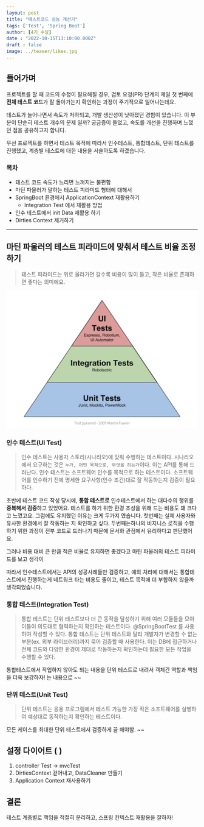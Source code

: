 ```yaml
---
layout: post
title: "테스트코드 성능 개선기"
tags: ['Test', 'Spring Boot']
author: [4기_수달]
date : "2022-10-15T13:10:00.000Z"
draft : false
image: ../teaser/likes.jpg
---
```


## 들어가며

프로젝트를 할 때 코드의 수정이 필요해질 경우, 검토 요청(PR) 단계의 제일 첫 번째에 **전체 테스트 코드**가 잘 돌아가는지 확인하는 과정이 주기적으로 일어나는데요.

테스트가 늘어나면서 속도가 저하되고, 개발 생산성이 낮아졌던 경험이 있습니다. 이 부분이 단순히 테스트 개수의 문제 일까? 궁금증이 들었고, 속도를 개선을 진행하며 느꼈던 점을 공유하고자 합니다.

우선 프로젝트를 하면서 테스트 목적에 따라서 인수테스트, 통합테스트, 단위 테스트를 진행했고, 계층별 테스트에 대한 내용을 서술하도록 하겠습니다.


### 목차
- 테스트 코드 속도가 느리면 느껴지는 불편함
- 마틴 파울러가 말하는 테스트 피라미드 형태에 대해서
- SpringBoot 환경에서 ApplicationContext 재활용하기
  - Integration Test 에서 재활용 방법
- 인수 테스트에서 init Data 재활용 하기
- Dirties Context 제거하기

---

## 마틴 파울러의 테스트 피라미드에 맞춰서 테스트 비율 조정하기

> 테스트 피라미드는 위로 올라가면 갈수록 비용이 많이 들고, 작은 비율로 존재하면 좋다는 의미에요.  

![test_pyramid](../images/2022-10-15-test-optimization1.png)

### **인수 테스트(UI Test)**

> 인수 테스트는 사용자 스토리(시나리오)에 맞춰 수행하는 테스트이다. 시나리오에서 요구하는 것은 `누가, 어떤 목적으로, 무엇을 하는가`이다. 이는 API를 통해 드러난다.  인수 테스트는 소프트웨어 인수를 목적으로 하는 테스트이다. 소프트웨어를 인수하기 전에 명세한 요구사항(인수 조건)대로 잘 작동하는지 검증이 필요하다.

초반에 테스트 코드 작성 당시에, **통합 테스트로** 인수테스트에서 하는 대다수의 행위를 **중복해서 검증**하고 있었어요. 테스트를 하기 위한 환경 조성을 위해 드는 비용도 꽤 크다고 느꼈고요. 그럼에도 유지했던 이유는  크게 두가지 였습니다. 첫번째는 실제 사용자와 유사한 환경에서 잘 작동하는 지 확인하고 싶다. 두번째는하나의 비지니스 로직을 수행하기 위한 과정이 전부 코드로 드러나기 때문에 문서화 관점에서 유리하다고 판단했어요.

그러나 비용 대비  큰 만큼 적은 비율로 유지하면 좋겠다고 마틴 파울러의 테스트 피라미드를 보고 생각이

따라서 인수테스트에서는 API의 성공사례들만 검증하고, 예외 처리에 대해서는 통합테스트에서 진행하는게 네트워크 타는 비용도 줄이고, 테스트 목적에 더 부합하지 않을까 생각되었습니다.

### **통합 테스트(Integration Test)**

> 통합 테스트는 단위 테스트보다 더 큰 동작을 달성하기 위해 여러 모듈들을 모아 이들이 의도대로 협력하는지 확인하는 테스트이다. @SpringBootTest 를 사용하여 작성할 수 있다. 통합 테스트는 단위 테스트와 달리 개발자가 변경할 수 없는 부분(ex. 외부 라이브러리)까지 묶어 검증할 때 사용한다. 이는 DB에 접근하거나 전체 코드와 다양한 환경이 제대로 작동하는지 확인하는데 필요한 모든 작업을 수행할 수 있다.

통합테스트에서 작업하지 않아도 되는 내용을 단위 테스트로 내려서 객체간 역할과 책임을 더욱 보강하자! 는 내용으로 ~~

### **단위 테스트(Unit Test)**

> 단위 테스트는 응용 프로그램에서 테스트 가능한 가장 작은 소프트웨어를 실행하여 예상대로 동작하는지 확인하는 테스트이다.

모든 케이스를 최대한 단위 테스트에서 검증하게 끔 해야함. ~~

## 설정 다이어트 ( )

1. controller Test → mvcTest
2. DirtiesContext 걷어내고, DataCleaner 만들기
3. Application Context 재사용하기

## 결론

테스트 계층별로 책임을 적절히 분리하고, 스프링 컨텍스트 재활용을 잘하자!
